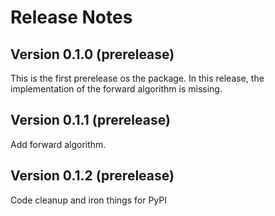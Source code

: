 # Release Notes

## Version 0.1.0 (prerelease)

This is the first prerelease os the package. In this release, the implementation of the forward algorithm is missing.

## Version 0.1.1 (prerelease)

Add forward algorithm.

## Version 0.1.2 (prerelease)

Code cleanup and iron things for PyPI
